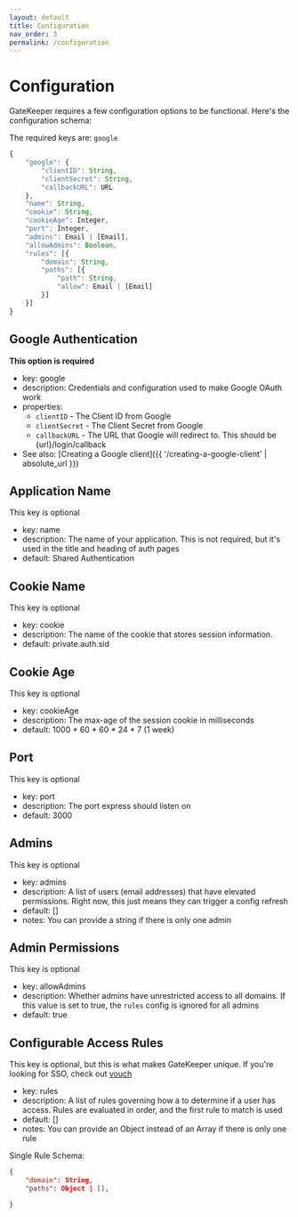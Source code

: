 ```yaml
---
layout: default
title: Configuration
nav_order: 3
permalink: /configuration
---
```


# Configuration

GateKeeper requires a few configuration options to be functional. Here's the configuration schema:

The required keys are: `google`

```js
{
	"google": {
		"clientID": String,
		"clientSecret": String,
		"callbackURL": URL
	},
	"name": String,
	"cookie": String,
	"cookieAge": Integer,
	"port": Integer,
	"admins": Email | [Email],
	"allowAdmins": Boolean,
	"rules": [{
		"domain": String,
		"paths": [{
			"path": String,
			"allow": Email | [Email]
		}]
	}]
}

```
## Google Authentication

**This option is required**

- key: google
- description: Credentials and configuration used to make Google OAuth work
- properties:
  - `clientID` - The Client ID from Google
  - `clientSecret` - The Client Secret from Google
  - `callbackURL` - The URL that Google will redirect to. This should be {url}/login/callback
- See also: [Creating a Google client]({{ '/creating-a-google-client' | absolute_url }})

## Application Name

This key is optional

- key: name
- description: The name of your application. This is not required, but it's used in the title and heading of auth pages
- default: Shared Authentication

## Cookie Name

This key is optional

- key: cookie
- description: The name of the cookie that stores session information.
- default: private.auth.sid

## Cookie Age

This key is optional

- key: cookieAge
- description: The max-age of the session cookie in milliseconds
- default: 1000 * 60 * 60 * 24 * 7 (1 week)

## Port

This key is optional

- key: port
- description: The port express should listen on
- default: 3000

## Admins

This key is optional

- key: admins
- description: A list of users (email addresses) that have elevated permissions. Right now, this just means they can trigger a config refresh
- default: []
- notes: You can provide a string if there is only one admin

## Admin Permissions

This key is optional

- key: allowAdmins
- description: Whether admins have unrestricted access to all domains. If this value is set to true, the `rules` config is ignored for all admins
- default: true

## Configurable Access Rules

This key is optional, but this is what makes GateKeeper unique. If you're looking for SSO, check out [vouch](https://github.com/vouch/vouch-proxy)

- key: rules
- description: A list of rules governing how a to determine if a user has access. Rules are evaluated in order, and the first rule to match is used
- default: []
- notes: You can provide an Object instead of an Array if there is only one rule

Single Rule Schema:

```json
{
	"domain": String,
	"paths": Object | [],

}
```